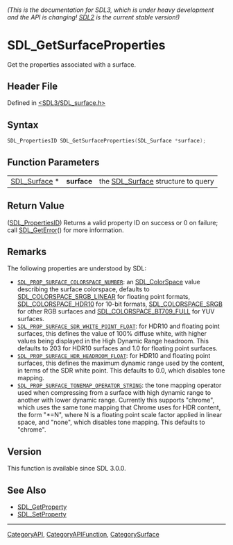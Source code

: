 ###### (This is the documentation for SDL3, which is under heavy development and the API is changing! [SDL2](https://wiki.libsdl.org/SDL2/) is the current stable version!)
# SDL_GetSurfaceProperties

Get the properties associated with a surface.

## Header File

Defined in [<SDL3/SDL_surface.h>](https://github.com/libsdl-org/SDL/blob/main/include/SDL3/SDL_surface.h)

## Syntax

```c
SDL_PropertiesID SDL_GetSurfaceProperties(SDL_Surface *surface);
```

## Function Parameters

|                              |             |                                                   |
| ---------------------------- | ----------- | ------------------------------------------------- |
| [SDL_Surface](SDL_Surface) * | **surface** | the [SDL_Surface](SDL_Surface) structure to query |

## Return Value

([SDL_PropertiesID](SDL_PropertiesID)) Returns a valid property ID on
success or 0 on failure; call [SDL_GetError](SDL_GetError)() for more
information.

## Remarks

The following properties are understood by SDL:

- [`SDL_PROP_SURFACE_COLORSPACE_NUMBER`](SDL_PROP_SURFACE_COLORSPACE_NUMBER):
  an [SDL_ColorSpace](SDL_ColorSpace) value describing the surface
  colorspace, defaults to
  [SDL_COLORSPACE_SRGB_LINEAR](SDL_COLORSPACE_SRGB_LINEAR) for floating
  point formats, [SDL_COLORSPACE_HDR10](SDL_COLORSPACE_HDR10) for 10-bit
  formats, [SDL_COLORSPACE_SRGB](SDL_COLORSPACE_SRGB) for other RGB
  surfaces and [SDL_COLORSPACE_BT709_FULL](SDL_COLORSPACE_BT709_FULL) for
  YUV surfaces.
- [`SDL_PROP_SURFACE_SDR_WHITE_POINT_FLOAT`](SDL_PROP_SURFACE_SDR_WHITE_POINT_FLOAT):
  for HDR10 and floating point surfaces, this defines the value of 100%
  diffuse white, with higher values being displayed in the High Dynamic
  Range headroom. This defaults to 203 for HDR10 surfaces and 1.0 for
  floating point surfaces.
- [`SDL_PROP_SURFACE_HDR_HEADROOM_FLOAT`](SDL_PROP_SURFACE_HDR_HEADROOM_FLOAT):
  for HDR10 and floating point surfaces, this defines the maximum dynamic
  range used by the content, in terms of the SDR white point. This defaults
  to 0.0, which disables tone mapping.
- [`SDL_PROP_SURFACE_TONEMAP_OPERATOR_STRING`](SDL_PROP_SURFACE_TONEMAP_OPERATOR_STRING):
  the tone mapping operator used when compressing from a surface with high
  dynamic range to another with lower dynamic range. Currently this
  supports "chrome", which uses the same tone mapping that Chrome uses for
  HDR content, the form "*=N", where N is a floating point scale factor
  applied in linear space, and "none", which disables tone mapping. This
  defaults to "chrome".

## Version

This function is available since SDL 3.0.0.

## See Also

- [SDL_GetProperty](SDL_GetProperty)
- [SDL_SetProperty](SDL_SetProperty)

----
[CategoryAPI](CategoryAPI), [CategoryAPIFunction](CategoryAPIFunction), [CategorySurface](CategorySurface)

